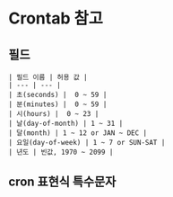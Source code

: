 # Crontab 참고

## 필드
    | 필드 이름 | 허용 값 | 
    | --- | --- |
    | 초(seconds) |  0 ~ 59 |
    | 분(minutes) |  0 ~ 59 |
    | 시(hours) |  0 ~ 23 |
    | 날(day-of-month) | 1 ~ 31 |
    | 달(month) | 1 ~ 12 or JAN ~ DEC |
    | 요일(day-of-week) | 1 ~ 7 or SUN-SAT |
    | 년도 | 빈값, 1970 ~ 2099 |

## cron 표현식 특수문자
